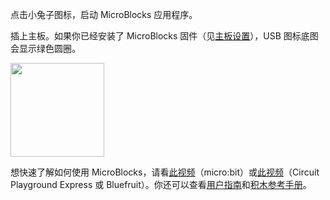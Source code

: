 点击小兔子图标，启动 MicroBlocks 应用程序。

插上主板。如果你已经安装了 MicroBlocks 固件（见[主板设置](#board)），USB 图标底图会显示绿色圆圈。

<img src="/assets/img/md/get-started/connected.png" width="150">

想快速了解如何使用 MicroBlocks，请看[此视频](https://www.youtube.com/watch?v=cf2xsYSTqgY)（micro:bit）或[此视频](https://www.youtube.com/watch?v=ayLqWwqItxg)（Circuit Playground Express 或 Bluefruit）。你还可以查看<a href="https://wiki.microblocks.fun/ide" target="_blank">用户指南</a>和<a href="https://wiki.microblocks.fun/reference_manual" target="_blank">积木参考手册</a>。


